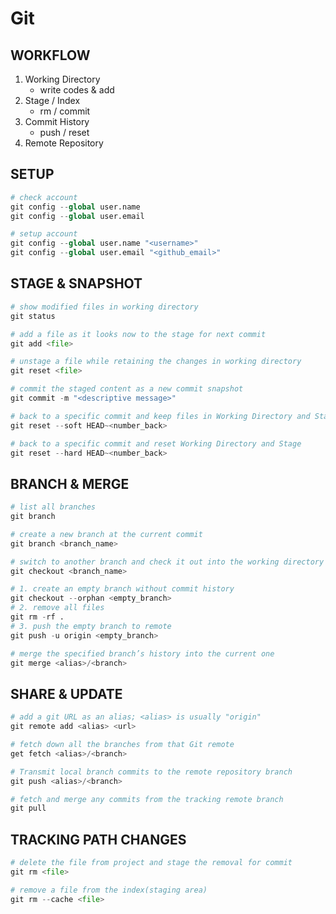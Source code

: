 # Git 

## WORKFLOW

1. Working Directory
   - write codes & add
2. Stage / Index
   - rm / commit
3. Commit History
   - push / reset
4. Remote Repository

## SETUP

```python
# check account
git config --global user.name
git config --global user.email

# setup account
git config --global user.name "<username>"
git config --global user.email "<github_email>"
```

## STAGE & SNAPSHOT

```python
# show modified files in working directory
git status

# add a file as it looks now to the stage for next commit
git add <file>

# unstage a file while retaining the changes in working directory
git reset <file>

# commit the staged content as a new commit snapshot
git commit -m "<descriptive message>"

# back to a specific commit and keep files in Working Directory and Stage
git reset --soft HEAD~<number_back>

# back to a specific commit and reset Working Directory and Stage
git reset --hard HEAD~<number_back>
```

## BRANCH & MERGE

```python
# list all branches
git branch

# create a new branch at the current commit
git branch <branch_name>

# switch to another branch and check it out into the working directory
git checkout <branch_name>

# 1. create an empty branch without commit history
git checkout --orphan <empty_branch>
# 2. remove all files
git rm -rf .
# 3. push the empty branch to remote
git push -u origin <empty_branch>

# merge the specified branch’s history into the current one
git merge <alias>/<branch>
```

## SHARE & UPDATE

```python
# add a git URL as an alias; <alias> is usually "origin"
git remote add <alias> <url>

# fetch down all the branches from that Git remote
get fetch <alias>/<branch>

# Transmit local branch commits to the remote repository branch
git push <alias>/<branch>

# fetch and merge any commits from the tracking remote branch
git pull
```

## TRACKING PATH CHANGES

```python
# delete the file from project and stage the removal for commit
git rm <file>

# remove a file from the index(staging area)
git rm --cache <file>
```

